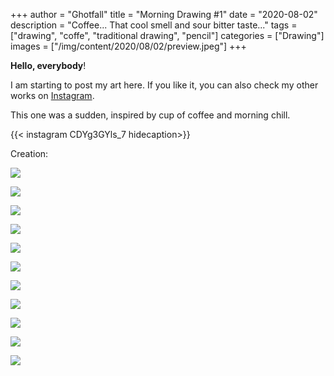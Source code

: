 +++
author = "Ghotfall"
title = "Morning Drawing #1"
date = "2020-08-02"
description = "Coffee... That cool smell and sour bitter taste..."
tags = ["drawing", "coffe", "traditional drawing", "pencil"]
categories = ["Drawing"]
images = ["/img/content/2020/08/02/preview.jpeg"]
+++

**Hello, everybody**!

I am starting to post my art here. If you like it, you can also check my other works on [Instagram](https://instagram.com/ghotfall).

This one was a sudden, inspired by cup of coffee and morning chill.

{{< instagram CDYg3GYls_7 hidecaption>}}

Creation:

![](/img/content/2020/08/02/1.jpg)

![](/img/content/2020/08/02/2.jpg)

![](/img/content/2020/08/02/3.jpg)

![](/img/content/2020/08/02/4.jpg)

![](/img/content/2020/08/02/5.jpg)

![](/img/content/2020/08/02/6.jpg)

![](/img/content/2020/08/02/7.jpg)

![](/img/content/2020/08/02/8.jpg)

![](/img/content/2020/08/02/9.jpg)

![](/img/content/2020/08/02/10.jpg)

![](/img/content/2020/08/02/11.jpg)